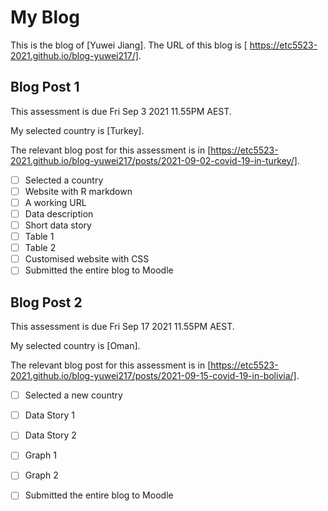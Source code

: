 # My Blog


This is the blog of [Yuwei Jiang].
The URL of this blog is [ https://etc5523-2021.github.io/blog-yuwei217/].

## Blog Post 1

This assessment is due Fri Sep 3 2021 11.55PM AEST.

My selected country is [Turkey].

The relevant blog post for this assessment is in [https://etc5523-2021.github.io/blog-yuwei217/posts/2021-09-02-covid-19-in-turkey/].

- [ ] Selected a country
- [ ] Website with R markdown 
- [ ] A working URL
- [ ] Data description
- [ ] Short data story
- [ ] Table 1
- [ ] Table 2
- [ ] Customised website with CSS
- [ ] Submitted the entire blog to Moodle

## Blog Post 2

This assessment is due Fri Sep 17 2021 11.55PM AEST.

My selected country is [Oman].

The relevant blog post for this assessment is in [https://etc5523-2021.github.io/blog-yuwei217/posts/2021-09-15-covid-19-in-bolivia/].

- [ ] Selected a new country
- [ ] Data Story 1
- [ ] Data Story 2
- [ ] Graph 1
- [ ] Graph 2
- [ ] Submitted the entire blog to Moodle

